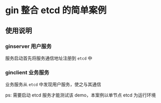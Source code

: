 # gin 整合 etcd 的简单案例


## 使用说明

### ginserver 用户服务

服务启动首先将服务通信地址注册到 `etcd` 中

### ginclient 业务服务

业务服务从 `etcd` 中发现用户服务，使之与其通信


ps: 需要启动 etcd 服务才能测试该 demo，本案例以单节点 etcd 为运行环境